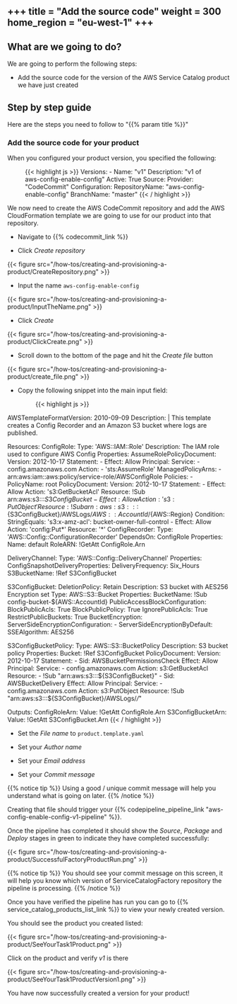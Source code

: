 +++
title = "Add the source code"
weight = 300
home_region = "eu-west-1"
+++
---

## What are we going to do?

We are going to perform the following steps:

- Add the source code for the version of the AWS Service Catalog product we have just created


## Step by step guide

Here are the steps you need to follow to "{{% param title %}}"


### Add the source code for your product
When you configured your product version, you specified the following: 

 <figure>
  {{< highlight js >}}
    Versions:
      - Name: "v1"
        Description: "v1 of aws-config-enable-config"
        Active: True
        Source:
          Provider: "CodeCommit"
          Configuration:
            RepositoryName: "aws-config-enable-config"
            BranchName: "master"
  {{< / highlight >}}
 </figure>


We now need to create the AWS CodeCommit repository and add the AWS CloudFormation template we are going to use for our
product into that repository.

- Navigate to {{% codecommit_link %}}

- Click *Create repository*

{{< figure src="/how-tos/creating-and-provisioning-a-product/CreateRepository.png" >}}


- Input the name `aws-config-enable-config`

{{< figure src="/how-tos/creating-and-provisioning-a-product/InputTheName.png" >}}

- Click *Create*

{{< figure src="/how-tos/creating-and-provisioning-a-product/ClickCreate.png" >}}

- Scroll down to the bottom of the page and hit the *Create file* button

{{< figure src="/how-tos/creating-and-provisioning-a-product/create_file.png" >}}

- Copy the following snippet into the main input field:
 
  <figure>
   {{< highlight js >}}
AWSTemplateFormatVersion: 2010-09-09
Description: |
  This template creates a Config Recorder and an Amazon S3 bucket where logs are published.

Resources:
  ConfigRole:
    Type: 'AWS::IAM::Role'
    Description: The IAM role used to configure AWS Config
    Properties:
      AssumeRolePolicyDocument:
        Version: 2012-10-17
        Statement:
          - Effect: Allow
            Principal:
              Service:
                - config.amazonaws.com
            Action:
              - 'sts:AssumeRole'
      ManagedPolicyArns:
        - arn:aws:iam::aws:policy/service-role/AWSConfigRole
      Policies:
        - PolicyName: root
          PolicyDocument:
            Version: 2012-10-17
            Statement:
              - Effect: Allow
                Action: 's3:GetBucketAcl'
                Resource: !Sub arn:aws:s3:::${S3ConfigBucket}
              - Effect: Allow
                Action: 's3:PutObject'
                Resource: !Sub arn:aws:s3:::${S3ConfigBucket}/AWSLogs/${AWS::AccountId}/${AWS::Region}
                Condition:
                  StringEquals:
                    's3:x-amz-acl': bucket-owner-full-control
              - Effect: Allow
                Action: 'config:Put*'
                Resource: '*'
  ConfigRecorder:
    Type: 'AWS::Config::ConfigurationRecorder'
    DependsOn: ConfigRole
    Properties:
      Name: default
      RoleARN: !GetAtt ConfigRole.Arn

  DeliveryChannel:
    Type: 'AWS::Config::DeliveryChannel'
    Properties:
      ConfigSnapshotDeliveryProperties:
        DeliveryFrequency: Six_Hours
      S3BucketName: !Ref S3ConfigBucket

  S3ConfigBucket:
    DeletionPolicy: Retain
    Description: S3 bucket with AES256 Encryption set
    Type: AWS::S3::Bucket
    Properties:
      BucketName: !Sub config-bucket-${AWS::AccountId}
      PublicAccessBlockConfiguration:
        BlockPublicAcls: True
        BlockPublicPolicy: True
        IgnorePublicAcls: True
        RestrictPublicBuckets: True
      BucketEncryption:
        ServerSideEncryptionConfiguration:
          - ServerSideEncryptionByDefault:
              SSEAlgorithm: AES256

  S3ConfigBucketPolicy:
    Type: AWS::S3::BucketPolicy
    Description: S3 bucket policy
    Properties:
      Bucket: !Ref S3ConfigBucket
      PolicyDocument:
        Version: 2012-10-17
        Statement:
          - Sid: AWSBucketPermissionsCheck
            Effect: Allow
            Principal:
              Service:
                - config.amazonaws.com
            Action: s3:GetBucketAcl
            Resource:
              - !Sub "arn:aws:s3:::${S3ConfigBucket}"
          - Sid: AWSBucketDelivery
            Effect: Allow
            Principal:
              Service:
                - config.amazonaws.com
            Action: s3:PutObject
            Resource: !Sub "arn:aws:s3:::${S3ConfigBucket}/AWSLogs/*/*"

Outputs:
  ConfigRoleArn:
    Value: !GetAtt ConfigRole.Arn
  S3ConfigBucketArn:
    Value: !GetAtt S3ConfigBucket.Arn
   {{< / highlight >}}
  </figure>


- Set the *File name* to `product.template.yaml`

- Set your *Author name*
- Set your *Email address*
- Set your *Commit message*

{{% notice tip %}}
Using a good / unique commit message will help you understand what is going on later.
{{% /notice %}}

Creating that file should trigger your 
{{% codepipeline_pipeline_link "aws-config-enable-config-v1-pipeline" %}}.  

Once the pipeline has completed it should show the *Source*, *Package* and *Deploy* stages in green to indicate they have 
completed successfully:

{{< figure src="/how-tos/creating-and-provisioning-a-product/SuccessfulFactoryProductRun.png" >}}

{{% notice tip %}}
You should see your commit message on this screen, it will help you know which version of ServiceCatalogFactory repository the 
pipeline is processing.
{{% /notice %}}

Once you have verified the pipeline has run you can go to {{% service_catalog_products_list_link %}} to view your newly
created version.

You should see the product you created listed:

{{< figure src="/how-tos/creating-and-provisioning-a-product/SeeYourTask1Product.png" >}}

Click on the product and verify *v1* is there

{{< figure src="/how-tos/creating-and-provisioning-a-product/SeeYourTask1ProductVersion1.png" >}}

You have now successfully created a version for your product!  
